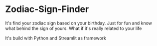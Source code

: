 # Zodiac-Sign-Finder
It's find your zodiac sign based on your birthday. Just for fun and know what behind the sign of yours. What if it's really related to your life

It's build with Python and Streamlit as framework
